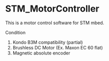 # STM_MotorController

This is a motor control software for STM mbed.

Condition
1) Kondo B3M compatibility (partial)
2) Brushless DC Motor (Ex. Maxon EC 60 flat)
3) Magnetic absolute encoder



